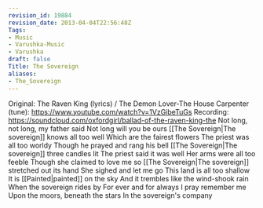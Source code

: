 ```yaml
---
revision_id: 19884
revision_date: 2013-04-04T22:56:48Z
Tags:
- Music
- Varushka-Music
- Varushka
draft: false
Title: The Sovereign
aliases:
- The_Sovereign
---
```

Original: The Raven King (lyrics) / The Demon Lover-The House Carpenter (tune): https://www.youtube.com/watch?v=1VzGibeTuGs
Recording: https://soundcloud.com/oxfordgirl/ballad-of-the-raven-king-the
Not long, not long, my father said
Not long will you be ours
[[The Sovereign|The sovereign]] knows all too well
Which are the fairest flowers
The priest was all too worldy
Though he prayed and rang his bell
[[The Sovereign|The sovereign]] three candles lit
The priest said it was well
Her arms were all too feeble
Though she claimed to love me so
[[The Sovereign|The sovereign]] stretched out its hand
She sighed and let me go
This land is all too shallow
It is [[Painted|painted]] on the sky
And it trembles like the wind-shook rain
When the sovereign rides by
For ever and for always
I pray remember me
Upon the moors, beneath the stars
In the sovereign's company